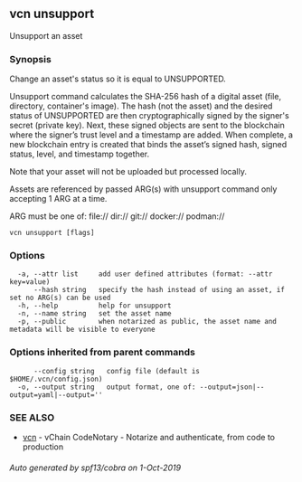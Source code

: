## vcn unsupport

Unsupport an asset

### Synopsis


Change an asset's status so it is equal to UNSUPPORTED.

Unsupport command calculates the SHA-256 hash of a digital asset 
(file, directory, container's image). 
The hash (not the asset) and the desired status of UNSUPPORTED are then 
cryptographically signed by the signer's secret (private key). 
Next, these signed objects are sent to the blockchain where the signer’s
trust level and a timestamp are added. 
When complete, a new blockchain entry is created that binds the asset’s
signed hash, signed status, level, and timestamp together. 

Note that your asset will not be uploaded but processed locally.

Assets are referenced by passed ARG(s) with unsupport command only accepting 
1 ARG at a time. 


ARG must be one of:
  <file>
  file://<file>
  dir://<directory>
  git://<repository>
  docker://<image>
  podman://<image>


```
vcn unsupport [flags]
```

### Options

```
  -a, --attr list     add user defined attributes (format: --attr key=value)
      --hash string   specify the hash instead of using an asset, if set no ARG(s) can be used
  -h, --help          help for unsupport
  -n, --name string   set the asset name
  -p, --public        when notarized as public, the asset name and metadata will be visible to everyone
```

### Options inherited from parent commands

```
      --config string   config file (default is $HOME/.vcn/config.json)
  -o, --output string   output format, one of: --output=json|--output=yaml|--output=''
```

### SEE ALSO

* [vcn](vcn.md)	 - vChain CodeNotary - Notarize and authenticate, from code to production

###### Auto generated by spf13/cobra on 1-Oct-2019
